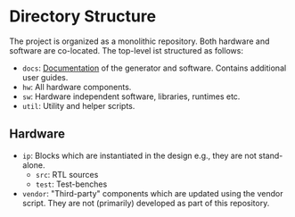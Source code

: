 # Directory Structure

The project is organized as a monolithic repository. Both hardware and software are co-located. The top-level ist structured as follows:

* `docs`: [Documentation](documentation.md) of the generator and software. Contains additional user guides.
* `hw`: All hardware components.
* `sw`: Hardware independent software, libraries, runtimes etc.
* `util`: Utility and helper scripts.

## Hardware

* `ip`: Blocks which are instantiated in the design e.g., they are not stand-alone.
    * `src`: RTL sources
    * `test`: Test-benches
* `vendor`: "Third-party" components which are updated using the vendor script. They are not (primarily) developed as part of this repository.
